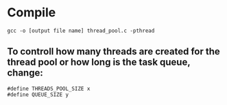 # Compile
```
gcc -o [output file name] thread_pool.c -pthread
```

## To controll how many threads are created for the thread pool or how long is the task queue, change:
```
#define THREADS_POOL_SIZE x
#define QUEUE_SIZE y
```